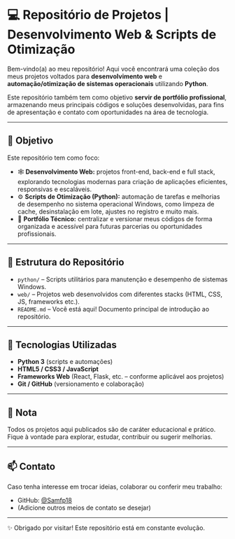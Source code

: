 # 💻 Repositório de Projetos | Desenvolvimento Web & Scripts de Otimização

Bem-vindo(a) ao meu repositório! Aqui você encontrará uma coleção dos meus projetos voltados para **desenvolvimento web** e **automação/otimização de sistemas operacionais** utilizando **Python**.

Este repositório também tem como objetivo **servir de portfólio profissional**, armazenando meus principais códigos e soluções desenvolvidas, para fins de apresentação e contato com oportunidades na área de tecnologia.

---

## 🧠 Objetivo

Este repositório tem como foco:

- 🕸️ **Desenvolvimento Web:** projetos front-end, back-end e full stack, explorando tecnologias modernas para criação de aplicações eficientes, responsivas e escaláveis.
- ⚙️ **Scripts de Otimização (Python):** automação de tarefas e melhorias de desempenho no sistema operacional Windows, como limpeza de cache, desinstalação em lote, ajustes no registro e muito mais.
- 📂 **Portfólio Técnico:** centralizar e versionar meus códigos de forma organizada e acessível para futuras parcerias ou oportunidades profissionais.

---

## 📁 Estrutura do Repositório

- `python/` – Scripts utilitários para manutenção e desempenho de sistemas Windows.
- `web/` – Projetos web desenvolvidos com diferentes stacks (HTML, CSS, JS, frameworks etc.).
- `README.md` – Você está aqui! Documento principal de introdução ao repositório.

---

## 🚀 Tecnologias Utilizadas

- **Python 3** (scripts e automações)
- **HTML5 / CSS3 / JavaScript**
- **Frameworks Web** (React, Flask, etc. – conforme aplicável aos projetos)
- **Git / GitHub** (versionamento e colaboração)

---

## 📌 Nota

Todos os projetos aqui publicados são de caráter educacional e prático. Fique à vontade para explorar, estudar, contribuir ou sugerir melhorias.

---

## 📫 Contato

Caso tenha interesse em trocar ideias, colaborar ou conferir meu trabalho:

- GitHub: [@Samfp18](https://github.com/Samfp18)
- (Adicione outros meios de contato se desejar)

---

✨ Obrigado por visitar! Este repositório está em constante evolução.
